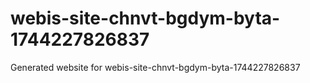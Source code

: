 # webis-site-chnvt-bgdym-byta-1744227826837
Generated website for webis-site-chnvt-bgdym-byta-1744227826837
